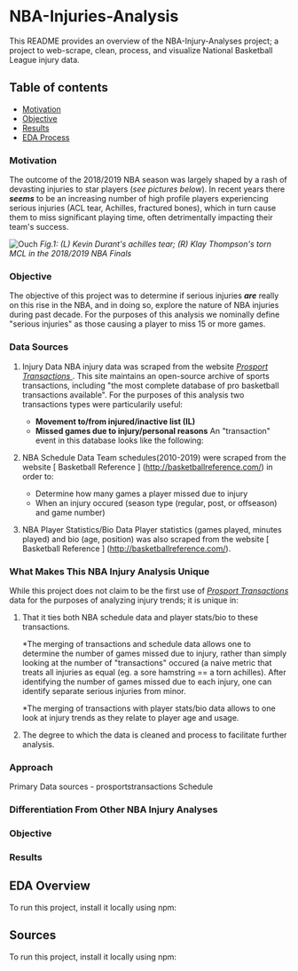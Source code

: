# NBA-Injuries-Analysis
This README provides an overview of the NBA-Injury-Analyses project; a project to web-scrape, clean, process, and visualize National Basketball League injury data.  

## Table of contents
* [Motivation](#motivation)
* [Objective](#objective)
* [Results](#results)
* [EDA Process](#eda-process)

### Motivation	
The outcome of the 2018/2019 NBA season was largely shaped by a rash of devasting injuries to star players (_see pictures below_). In recent years there **_seems_** to be an increasing number of high profile players experiencing serious injuries (ACL tear, Achilles, fractured bones), which in turn cause them to miss significant playing time, often detrimentally impacting their team's success.

![Ouch](https://github.com/elap733/NBA-Injuries-Analysis/blob/master/references/02_images/injury.png)
*Fig.1: (L) Kevin Durant's achilles tear; (R) Klay Thompson's torn MCL in the 2018/2019 NBA Finals*

### Objective
The objective of this project was to determine if serious injuries **_are_** really on this rise in the NBA, and in doing so, explore the nature of NBA injuries during past decade. For the purposes of this analysis we nominally define "serious injuries" as those causing a player to miss 15 or more games.

### Data Sources
1. Injury Data
NBA injury data was scraped from the website [_Prosport Transactions_ ](http://prosportstransactions.com/). This site maintains an open-source archive of sports transactions, including "the most complete database of pro basketball transactions available". For the purposes of this analysis two transactions types were particularily useful: 
   * **Movement to/from injured/inactive list (IL)**
   * **Missed games due to injury/personal reasons**
  An "transaction" event in this database looks like the following:
  
  
2. NBA Schedule Data
Team schedules(2010-2019) were scraped from the website [ Basketball Reference ] (http://basketballreference.com/) in order to:
   * Determine how many games a player missed due to injury
   * When an injury occured (season type (regular, post, or offseason) and game number)
3. NBA Player Statistics/Bio Data
Player statistics (games played, minutes played) and bio (age, position) was also scraped from the website [ Basketball Reference ] (http://basketballreference.com/).


### What Makes This NBA Injury Analysis Unique

While this project does not claim to be the first use of [_Prosport Transactions_ ](http://prosportstransactions.com/) data for the purposes of analyzing injury trends; it is unique in:

1. That it ties both NBA schedule data and player stats/bio to these transactions. 

   *The merging of transactions and schedule data allows one to determine the number of games missed due to injury, rather than simply looking at the number of "transactions" occured (a naive metric that treats all injuries as equal (eg. a sore hamstring == a torn achilles). After identifying the number of games missed due to each injury, one can identify separate serious injuries from minor.

   *The merging of transactions with player stats/bio data allows to one look at injury trends as they relate to player age and usage.
2. The degree to which the data is cleaned and process to facilitate further analysis.

### Approach
Primary Data sources - prosportstransactions
Schedule

### Differentiation From Other NBA Injury Analyses




### Objective
### Results
	
## EDA Overview
To run this project, install it locally using npm:

## Sources
To run this project, install it locally using npm:
